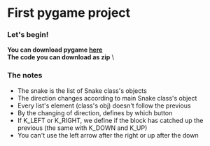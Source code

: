 # First pygame project
### Let's begin!
**You can download pygame [here](http://www.pygame.org/download.shtml)** \
**The code you can download as zip** \ 
### The notes
- The snake is the list of Snake class's objects 
- The direction changes according to main Snake class's object 
- Every list's element (class's obj) doesn't follow the previous 
- By the changing of direction, defines by which button
- If K_LEFT or K_RIGHT, we define if the block has catched up the previous (the same with K_DOWN and K_UP)
- You can't use the left arrow after the right or up after the down

